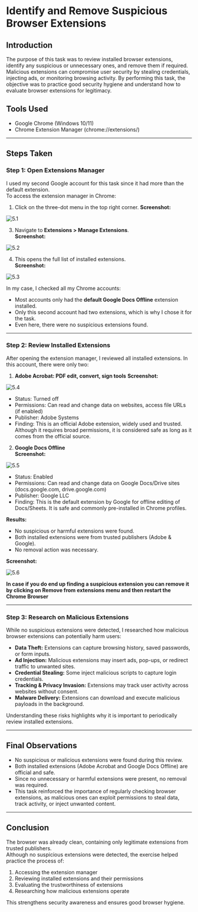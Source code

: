 # Identify and Remove Suspicious Browser Extensions

## Introduction
The purpose of this task was to review installed browser extensions, identify any suspicious or unnecessary ones, and remove them if required. Malicious extensions can compromise user security by stealing credentials, injecting ads, or monitoring browsing activity. By performing this task, the objective was to practice good security hygiene and understand how to evaluate browser extensions for legitimacy.

## Tools Used
- Google Chrome (Windows 10/11)
- Chrome Extension Manager (chrome://extensions/)


---


## Steps Taken

### Step 1: Open Extensions Manager
I used my second Google account for this task since it had more than the default extension.  
To access the extension manager in Chrome:  
1. Click on the three-dot menu in the top right corner.
**Screenshot:**

![5.1](./Screenshots/5.1.png)

3. Navigate to **Extensions > Manage Extensions**.  
**Screenshot:**

![5.2](./Screenshots/5.2.png)

4. This opens the full list of installed extensions.  
**Screenshot:**

![5.3](./Screenshots/5.3.png)

In my case, I checked all my Chrome accounts:  
- Most accounts only had the **default Google Docs Offline** extension installed.  
- Only this second account had two extensions, which is why I chose it for the task.  
- Even here, there were no suspicious extensions found.  


---


### Step 2: Review Installed Extensions
After opening the extension manager, I reviewed all installed extensions. In this account, there were only two:

1. **Adobe Acrobat: PDF edit, convert, sign tools**
**Screenshot:**

![5.4](./Screenshots/5.4.png)

   - Status: Turned off  
   - Permissions: Can read and change data on websites, access file URLs (if enabled)  
   - Publisher: Adobe Systems  
   - Finding: This is an official Adobe extension, widely used and trusted. Although it requires broad permissions, it is considered safe as long as it comes from the official source.

2. **Google Docs Offline**  
**Screenshot:**

![5.5](./Screenshots/5.5.png)

   - Status: Enabled  
   - Permissions: Can read and change data on Google Docs/Drive sites (docs.google.com, drive.google.com)  
   - Publisher: Google LLC  
   - Finding: This is the default extension by Google for offline editing of Docs/Sheets. It is safe and commonly pre-installed in Chrome profiles.

**Results:**  
- No suspicious or harmful extensions were found.  
- Both installed extensions were from trusted publishers (Adobe & Google).  
- No removal action was necessary.

**Screenshot:**

![5.6](./Screenshots/5.6.png)

**In case if you do end up finding a suspicious extension you can remove it by clicking on **Remove** from extensions menu and then restart the Chrome Browser** 


---


### Step 3: Research on Malicious Extensions
While no suspicious extensions were detected, I researched how malicious browser extensions can potentially harm users:  
- **Data Theft:** Extensions can capture browsing history, saved passwords, or form inputs.  
- **Ad Injection:** Malicious extensions may insert ads, pop-ups, or redirect traffic to unwanted sites.  
- **Credential Stealing:** Some inject malicious scripts to capture login credentials.  
- **Tracking & Privacy Invasion:** Extensions may track user activity across websites without consent.  
- **Malware Delivery:** Extensions can download and execute malicious payloads in the background.  

Understanding these risks highlights why it is important to periodically review installed extensions.


---


## Final Observations
- No suspicious or malicious extensions were found during this review.  
- Both installed extensions (Adobe Acrobat and Google Docs Offline) are official and safe.  
- Since no unnecessary or harmful extensions were present, no removal was required.  
- This task reinforced the importance of regularly checking browser extensions, as malicious ones can exploit permissions to steal data, track activity, or inject unwanted content.


---


## Conclusion
The browser was already clean, containing only legitimate extensions from trusted publishers.  
Although no suspicious extensions were detected, the exercise helped practice the process of:  
1. Accessing the extension manager  
2. Reviewing installed extensions and their permissions  
3. Evaluating the trustworthiness of extensions  
4. Researching how malicious extensions operate  

This strengthens security awareness and ensures good browser hygiene.
